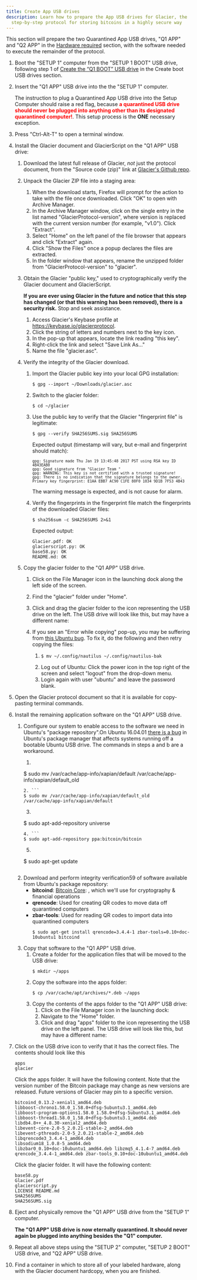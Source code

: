 ```yaml
---
title: Create App USB drives
description: Learn how to prepare the App USB drives for Glacier, the
  step-by-step protocol for storing bitcoins in a highly secure way
---
```


This section will prepare the two Quarantined App USB drives, "Q1 APP" and "Q2 APP" in the
[Hardware required](/docs/before-you-start/hardware/#eternally-quarantined) section, with
the software needed to execute the remainder of the protocol.

1. Boot the "SETUP 1" computer from the "SETUP 1 BOOT" USB drive, following step 1 of
[Create the “Q1 BOOT” USB drive](/docs/setup/create-boot-usb/#create-the-setup-1-boot-usb-drive)
in the Create boot USB drives section.
2. Insert the "Q1 APP" USB drive into the the "SETUP 1" computer.

    The instruction to plug a Quarantined App USB drive into the Setup Computer
    should raise a red flag, because  **<span style="color: red;">a quarantined USB drive
    should never be plugged into anything other than its designated quarantined computer!</span>**.
    This setup process is the **ONE** necessary exception.

3. Press "Ctrl-Alt-T" to open a terminal window.
4. Install the Glacier document and GlacierScript on the "Q1 APP" USB drive:
    1. Download the latest full release of Glacier, *not* just the protocol
    document, from the "Source code (zip)" link at
    [Glacier's Github repo](https://github.com/GlacierProtocol/GlacierProtocol/releases).
    2. Unpack the Glacier ZIP file into a staging area:
        1. When the download starts, Firefox will prompt for the action to take with the file
        once downloaded. Click "OK" to open with Archive Manager.
        2. In the Archive Manager window, click on the single entry in the list named
        "GlacierProtocol-<span class="primary">version</span>", where
        <span class="primary">version</span> is replaced with
        the current version number (for example, "v1.0"). Click "Extract".
        3. Select "Home" on the left panel of the file browser that appears and click "Extract" again.
        4. Click "Show the Files" once a popup declares the files are extracted.
        5. In the folder window that appears, rename the unzipped folder from "GlacierProtocol-<span class="primary">version</span>" to "glacier".
    3. Obtain the Glacier "public key," used to cryptographically verify the
    Glacier document and GlacierScript.

        **If you are ever using Glacier in the future and notice that this step
        has changed (or that this warning has been removed), there is a
        security risk.** Stop and seek assistance.

        1. Access Glacier's Keybase profile at https://keybase.io/glacierprotocol.
        2. Click the string of letters and numbers next to the key icon.
        3. In the pop-up that appears, locate the link reading "this key".
        4. Right-click the link and select "Save Link As..."
        5. Name the file "glacier.asc".

    4. Verify the integrity of the Glacier download.

        1. Import the Glacier public key into your local GPG installation:
           ```
           $ gpg --import ~/Downloads/glacier.asc
           ```
        2. Switch to the glacier folder:
           ```
           $ cd ~/glacier
           ```
        3. Use the public key to verify that the Glacier "fingerprint file" is
        legitimate:
           ```
           $ gpg --verify SHA256SUMS.sig SHA256SUMS
           ```
           Expected output (timestamp will vary, but
           e-mail and fingerprint should match):
           <pre><code><span style="font-size: 10px;">gpg: Signature made Thu Jan 19 13:45:48 2017 PST using RSA key ID 4B43EAB0
           gpg: Good signature from "Glacier Team <contact@glacierprotocol.org>"
           gpg: WARNING: This key is not certified with a trusted signature!
           gpg: There is no indication that the signature belongs to the owner.
           Primary key fingerprint: E1AA EBB7 AC90 C1FE 80F0 1034 9D1B 7F53 4B43</span>
           </code></pre>

           The warning message is expected, and is not cause for alarm.

        4. Verify the fingerprints in the fingerprint file match the fingerprints
        of the downloaded Glacier files:
           ```
           $ sha256sum -c SHA256SUMS 2>&1
           ```
           Expected output:
           ```
           Glacier.pdf: OK
           glacierscript.py: OK
           base58.py: OK
           README.md: OK
           ```

    5. Copy the glacier folder to the "Q1 APP" USB drive.
        1. Click on the File Manager icon in the launching dock along the left
        side of the screen.
        2. Find the "glacier" folder under "Home".
        3. Click and drag the glacier folder to the icon representing the USB
        drive on the left. The USB drive will look like this, but may have a
        different name:
        4. If you see an "Error while copying" pop-up, you may be suffering from
        [this Ubuntu bug](https://bugs.launchpad.net/ubuntu/+source/nautilus/+bug/1021375).
        To fix it, do the following and then retry copying the files:

            1.  
                ```
                $ mv ~/.config/nautilus ~/.config/nautilus-bak
                ```
            2. Log out of Ubuntu: Click the power icon in the top right of the
            screen and select "logout" from the drop-down menu.
            3. Login again with user "ubuntu" and leave the password blank.

5. Open the Glacier protocol document so that it is available for copy-pasting terminal commands.
6. Install the remaining application software on the "Q1 APP" USB drive.
    1. Configure our system to enable access to the software we need in Ubuntu's
    "package repository".On Ubuntu 16.04.01  [there is a bug](https://bugs.launchpad.net/ubuntu/+source/appstream/+bug/1601971) in Ubuntu's package manager that affects systems
    running off a bootable Ubuntu USB drive. The commands in steps a and b are a
    workaround.
        1. ```
        $ sudo mv /var/cache/app-info/xapian/default /var/cache/app-info/xapian/default_old
        ```
        2. ```
        $ sudo mv /var/cache/app-info/xapian/default_old /var/cache/app-info/xapian/default
        ```
        3. ```
        $ sudo apt-add-repository universe
        ```
        4. ```
        $ sudo apt-add-repository ppa:bitcoin/bitcoin
        ```
        5. ```
        $ sudo apt-get update
        ```
    2. Download and perform integrity verification59 of software available from Ubuntu's package repository:
        * **bitcoind**: [Bitcoin Core](https://bitcoincore.org/):
        , which we'll use for cryptography & financial operations
        * **qrencode**: Used for creating QR codes to move data off quarantined
        computers
        * **zbar-tools**: Used for reading QR codes to import data into quarantined
        computers
            ```
            $ sudo apt-get install qrencode=3.4.4-1 zbar-tools=0.10+doc-10ubuntu1 bitcoind
            ```
    3. Copy that software to the "Q1 APP" USB drive.
        1. Create a folder for the application files that will be moved to the
        USB drive:
            ```
            $ mkdir ~/apps
            ```
        2. Copy the software into the apps folder:
            ```
            $ cp /var/cache/apt/archives/*.deb ~/apps
            ```
        3. Copy the contents of the apps folder to the "Q1 APP" USB drive:
            1. Click on the File Manager icon in the launching dock:
            2. Navigate to the "Home" folder.
            3. Click and drag "apps" folder to the icon representing
            the USB drive on the left panel. The USB drive will look like this,
            but may have a different name:
7. Click on the USB drive icon to verify that it has the correct files. The
contents should look like this
    ```
    apps
    glacier
    ```

    Click the apps folder. It will have the following content.
    Note that the version number of the Bitcoin package may change as new
    versions are released. Future versions of Glacier may pin to a specific
    version.

    ```
    bitcoind_0.13.2-xenial1_amd64.deb
    libboost-chrono1.58.0_1.58.0+dfsg-5ubuntu3.1_amd64.deb
    libboost-program-options1.58.0_1.58.0+dfsg-5ubuntu3.1_amd64.deb
    libboost-thread1.58.0_1.58.0+dfsg-5ubuntu3.1_amd64.deb
    libdb4.8++_4.8.30-xenial2_amd64.deb
    libevent-core-2.0-5_2.0.21-stable-2_amd64.deb
    libevent-pthreads-2.0-5_2.0.21-stable-2_amd64.deb
    libqrencode3_3.4.4-1_amd64.deb
    libsodium18_1.0.8-5_amd64.deb
    libzbar0_0.10+doc-10ubuntu1_amd64.deb libzmq5_4.1.4-7_amd64.deb
    qrencode_3.4.4-1_amd64.deb zbar-tools_0.10+doc-10ubuntu1_amd64.deb
    ```
    Click the glacier folder. It will have the following content:
    ```
    base58.py
    Glacier.pdf
    glacierscript.py
    LICENSE README.md
    SHA256SUMS
    SHA256SUMS.sig
    ```
8. Eject and physically remove the "Q1 APP" USB drive from the "SETUP 1" computer.

    **The "Q1 APP" USB drive is now eternally quarantined. It should never again be
    plugged into anything besides the "Q1" computer.**

9. Repeat all above steps using the "SETUP 2" computer, "SETUP 2 BOOT" USB drive, and "Q2
APP" USB drive.
10. Find a container in which to store all of your labeled hardware, along
with the Glacier document hardcopy, when you are finished.
